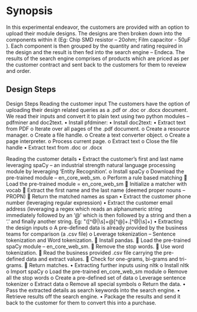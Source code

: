 <!DOCTYPE html>
<html>
<body>

<h1>Synopsis</h1>

<p>In this experimental endeavor, the customers are provided with an option to upload their module designs. The designs are then broken down into the components within it (Eg: Chip SMD resistor – 20ohm; Film capacitor - 50µF ). Each component is then grouped by the quantity and rating required in the design and the result is then fed into the search engine – Endeca. The results of the search engine comprises of products which are priced as per the customer contract and sent back to the customers for them to reveiew and order.
</p>

<h2>Design Steps</h2>

</body>
</html>


Design Steps
Reading the customer input
The customers have the option of uploading their design related queries as a .pdf or .doc or .docx document. We read their inputs and convert it to plain text using two python modules – pdfminer and doc2text.
•	Install pfdminer:
•	Install doc2text:
•	Extract text from PDF
o	Iterate over all pages of the .pdf document.
o	Create a resource manager.
o	Create a file handle.
o	Create a text converter object.
o	Create a page interpreter.
o	Process current page.
o	Extract text
o	Close the file handle
•	Extract text from .doc or .docx

Reading the customer details
•	Extract the customer’s first and last name leveraging spaCy – an industrial strength natural language processing module by leveraging ‘Entity Recognition’.
o	Install spaCy
o	Download the pre-trained module – en_core_web_sm.
o	Perform a rule based matching
	Load the pre-trained module = en_core_web_sm
	Initialize a matcher with vocab
	Extract the first name and the last name (deemed proper nouns – PROPN)
	Return the matched names as span
•	Extract the customer phone number (leveraging regular expression)
•	Extract the customer email address (leveraging a regex which reads an alphanumeric string immediately followed by an ‘@’ which is then followed by a string and then a ‘.’ and finally another string. Eg: "([^@|\s]+@[^@]+\.[^@|\s]+)
•	Extracting the design inputs
o	A pre-defined data is already provided by the business teams for comparison (a .csv file)
o	Leverage tokenization – Sentence tokenization and Word tokenization.
	Install pandas.
	Load the pre-trained spaCy module – en_core_web_sm.
	Remove the stop words.
	Use word tokenization.
	Read the business provided .csv file carrying the pre-defined data and extract values.
	Check for one-grams, bi-grams and tri-grams.
	Return matches.
•	Extracting further inputs using nltk
o	Install nltk
o	Import spaCy
o	Load the pre-trained en_core_web_sm module
o	Remove all the stop words
o	Create a pre-defined set of data
o	Leverage sentence tokenizer
o	Extract data
o	Remove all special symbols
o	Return the data.
•	Pass the extracted details as search keywords into the search engine.
•	Retrieve results off the search engine.
•	Package the results and send it back to the customer for them to convert this into a purchase.
